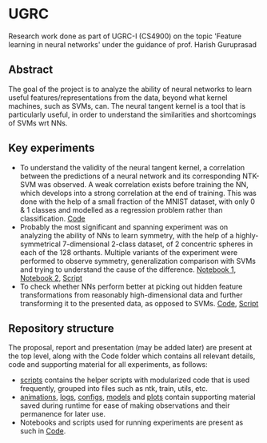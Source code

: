 # UGRC
Research work done as part of UGRC-I (CS4900) on the topic 'Feature learning in neural networks' under the guidance of prof. Harish Guruprasad

## Abstract

The goal of the project is to analyze the ability of neural networks to learn useful features/representations from the data, beyond what kernel machines, such as SVMs, can. The neural tangent kernel is a tool that is particularly useful, in order to understand the similarities and shortcomings of SVMs wrt NNs.

## Key experiments

- To understand the validity of the neural tangent kernel, a correlation between the predictions of a neural network and its corresponding NTK-SVM was observed. A weak correlation exists before training the NN, which develops into a strong correlation at the end of training. This was done with the help of a small fraction of the MNIST dataset, with only 0 & 1 classes and modelled as a regression problem rather than classification. [Code](./Code/ntk-mnist.ipynb)
- Probably the most significant and spanning experiment was on analyzing the ability of NNs to learn symmetry, with the help of a highly-symmetrical 7-dimensional 2-class dataset, of 2 concentric spheres in each of the 128 orthants. Multiple variants of the experiment were performed to observe symmetry, generalization comparison with SVMs and trying to understand the cause of the difference. [Notebook 1](./Code/orthants-symmetry.ipynb), [Notebook 2](./Code/orthants-single-empty.ipynb), [Script](./Code/orthants-crossval.py)
- To check whether NNs perform better at picking out hidden feature transformations from reasonably high-dimensional data and further transforming it to the presented data, as opposed to SVMs. [Code](./Code/hidden-function.ipynb), [Script](./Code/hidden-function.py)

## Repository structure

The proposal, report and presentation (may be added later) are present at the top level, along with the Code folder which contains all relevant details, code and supporting material for all experiments, as follows:
- [scripts](./Code/scripts/) contains the helper scripts with modularized code that is used frequently, grouped into files such as ntk, train, utils, etc.
- [animations](./Code/animations/), [logs](./Code/logs/), [configs](./Code/configs/), [models](./Code/models/) and [plots](./Code/plots/) contain supporting material saved during runtime for ease of making observations and their permanence for later use.
- Notebooks and scripts used for running experiments are present as such in [Code](./Code/).